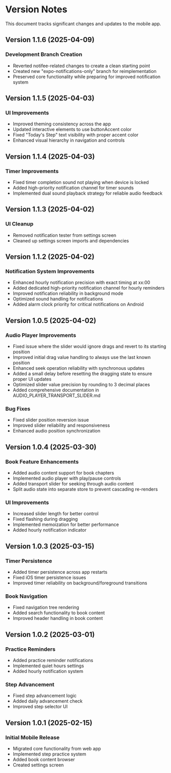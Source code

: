 # Version Notes

This document tracks significant changes and updates to the mobile app.

## Version 1.1.6 (2025-04-09)

### Development Branch Creation
- Reverted notifee-related changes to create a clean starting point
- Created new "expo-notifications-only" branch for reimplementation
- Preserved core functionality while preparing for improved notification system

## Version 1.1.5 (2025-04-03)

### UI Improvements
- Improved theming consistency across the app
- Updated interactive elements to use buttonAccent color
- Fixed "Today's Step" text visibility with proper accent color
- Enhanced visual hierarchy in navigation and controls

## Version 1.1.4 (2025-04-03)

### Timer Improvements
- Fixed timer completion sound not playing when device is locked
- Added high-priority notification channel for timer sounds
- Implemented dual sound playback strategy for reliable audio feedback

## Version 1.1.3 (2025-04-02)

### UI Cleanup
- Removed notification tester from settings screen
- Cleaned up settings screen imports and dependencies

## Version 1.1.2 (2025-04-02)

### Notification System Improvements
- Enhanced hourly notification precision with exact timing at xx:00
- Added dedicated high-priority notification channel for hourly reminders
- Improved notification reliability in background mode
- Optimized sound handling for notifications
- Added alarm clock priority for critical notifications on Android

## Version 1.0.5 (2025-04-02)

### Audio Player Improvements
- Fixed issue where the slider would ignore drags and revert to its starting position
- Improved initial drag value handling to always use the last known position
- Enhanced seek operation reliability with synchronous updates
- Added a small delay before resetting the dragging state to ensure proper UI updates
- Optimized slider value precision by rounding to 3 decimal places
- Added comprehensive documentation in AUDIO_PLAYER_TRANSPORT_SLIDER.md

### Bug Fixes
- Fixed slider position reversion issue
- Improved slider reliability and responsiveness
- Enhanced audio position synchronization

## Version 1.0.4 (2025-03-30)

### Book Feature Enhancements
- Added audio content support for book chapters
- Implemented audio player with play/pause controls
- Added transport slider for seeking through audio content
- Split audio state into separate store to prevent cascading re-renders

### UI Improvements
- Increased slider length for better control
- Fixed flashing during dragging
- Implemented memoization for better performance
- Added hourly notification indicator

## Version 1.0.3 (2025-03-15)

### Timer Persistence
- Added timer persistence across app restarts
- Fixed iOS timer persistence issues
- Improved timer reliability on background/foreground transitions

### Book Navigation
- Fixed navigation tree rendering
- Added search functionality to book content
- Improved header handling in book content

## Version 1.0.2 (2025-03-01)

### Practice Reminders
- Added practice reminder notifications
- Implemented quiet hours settings
- Added hourly notification system

### Step Advancement
- Fixed step advancement logic
- Added daily advancement check
- Improved step selector UI

## Version 1.0.1 (2025-02-15)

### Initial Mobile Release
- Migrated core functionality from web app
- Implemented step practice system
- Added book content browser
- Created settings screen
